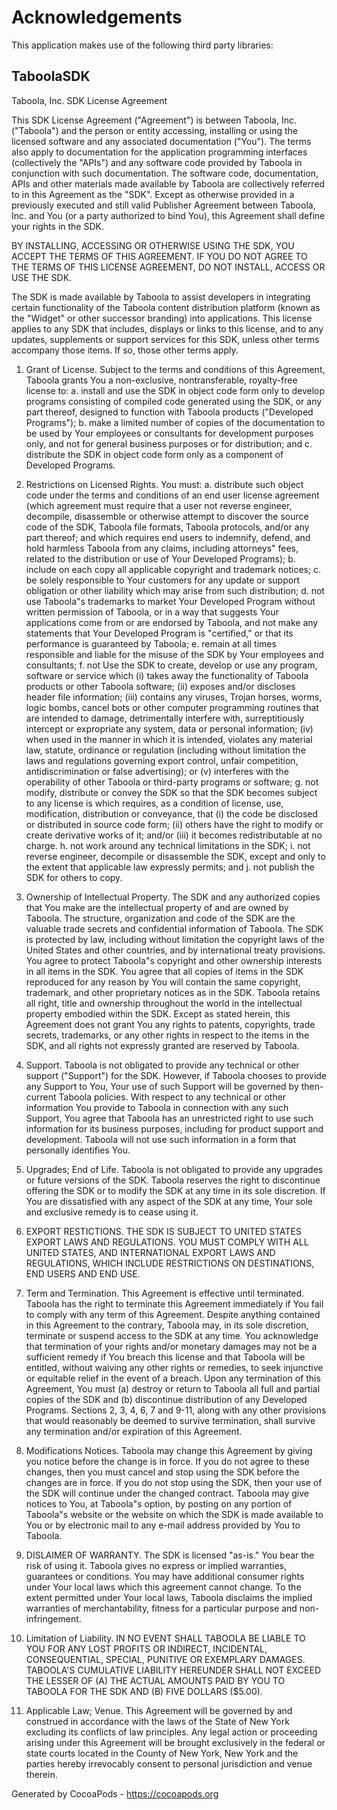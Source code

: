 # Acknowledgements
This application makes use of the following third party libraries:

## TaboolaSDK

Taboola, Inc.
SDK License Agreement

This SDK License Agreement ("Agreement") is between Taboola, Inc. ("Taboola") and the person or entity accessing, installing
or using the licensed software and any associated documentation ("You").  The terms also apply to documentation for the
application programming interfaces (collectively the "APIs") and any software code provided by Taboola in conjunction with
such documentation.  The software code, documentation, APIs and other materials made available by Taboola are collectively
referred to in this Agreement as the "SDK".  Except as otherwise provided in a previously executed and still valid Publisher
Agreement between Taboola, Inc. and You (or a party authorized to bind You), 
this Agreement shall define your rights in the SDK.

BY INSTALLING, ACCESSING OR OTHERWISE USING THE SDK, YOU ACCEPT THE TERMS OF THIS AGREEMENT.
IF YOU DO NOT AGREE TO THE TERMS OF THIS LICENSE AGREEMENT, DO NOT INSTALL, ACCESS OR USE THE SDK.

The SDK is made available by Taboola to assist developers in integrating certain functionality of
the Taboola content distribution platform (known as the "Widget" or other successor branding) into
applications. This license applies to any SDK that includes, displays or links to this license, and
to any updates, supplements or support services for this SDK, unless other terms accompany those items.
If so, those other terms apply.

1. Grant of License.  Subject to the terms and conditions of this Agreement, Taboola grants 
You a non-exclusive, nontransferable, royalty-free license to: 
a. install and use the SDK in object code form only to develop programs consisting of
compiled code generated using the SDK, or any part thereof, designed to function with 
Taboola products ("Developed Programs");
b. make a limited number of copies of the documentation to be used by Your employees or consultants
for development purposes only, and not for general business purposes or for distribution; and
c. distribute the SDK in object code form only as a component of Developed Programs.
 
2. Restrictions on Licensed Rights.  You must:
a. distribute such object code under the terms and conditions of an end user license agreement 
(which agreement must require that a user not reverse engineer, decompile, disassemble or otherwise attempt
to discover the source code of the SDK, Taboola file formats, Taboola protocols, and/or any part thereof; and which
requires end users to indemnify, defend, and hold harmless Taboola from any claims, including attorneys" fees,
related to the distribution or use of Your Developed Programs);
b. include on each copy all applicable copyright and trademark notices;
c. be solely responsible to Your customers for any update or support obligation or other liability which may arise
from such distribution;
d. not use Taboola"s trademarks to market Your Developed Program without written permission of Taboola, or in a way
that suggests Your applications come from or are endorsed by Taboola, and not make any statements that Your
Developed Program is "certified," or that its performance is guaranteed by Taboola; 
e. remain at all times responsible and liable for the misuse of the SDK by Your employees and consultants;
f. not Use the SDK to create, develop or use any program, software or service which 
(i) takes away the functionality of Taboola products or other Taboola software; 
(ii) exposes and/or discloses header file information; 
(iii) contains any viruses, Trojan horses, worms, logic bombs, cancel bots or other computer programming
routines that are intended to damage, detrimentally interfere with, surreptitiously intercept or expropriate
any system, data or personal information; 
(iv) when used in the manner in which it is intended, violates any material
law, statute, ordinance or regulation (including without limitation the laws and regulations governing export control,
unfair competition, antidiscrimination or false advertising); or 
(v) interferes with the operability of other Taboola or third-party programs or software; 
g. not modify, distribute or convey the SDK so that the SDK becomes subject to any license is which requires,
as a condition of license, use, modification, distribution or conveyance, that 
(i) the code be disclosed or distributed in source code form; 
(ii) others have the right to modify or create derivative works of it; and/or 
(iii) it becomes redistributable at no charge.
h. not work around any technical limitations in the SDK;
i. not reverse engineer, decompile or disassemble the SDK, except and only to the extent that 
applicable law expressly permits; and
j. not publish the SDK for others to copy.

3. Ownership of Intellectual Property.  The SDK and any authorized copies that You make are the intellectual
property of and are owned by Taboola. The structure, organization and code of the SDK are the valuable trade
secrets and confidential information of Taboola. The SDK is protected by law, including without limitation the
copyright laws of the United States and other countries, and by international treaty provisions. You agree to
protect Taboola"s copyright and other ownership interests in all items in the SDK. You agree that all copies
of items in the SDK reproduced for any reason by You will contain the same copyright, trademark, and other
proprietary notices as in the SDK. Taboola retains all right, title and ownership throughout the world in the
intellectual property embodied within the SDK. Except as stated herein, this Agreement does not grant You any
rights to patents, copyrights, trade secrets, trademarks, or any other rights in respect to the items in the
SDK, and all rights not expressly granted are reserved by Taboola.

4. Support.  Taboola is not obligated to provide any technical or other support ("Support") for the SDK.
However, if Taboola chooses to provide any Support to You, Your use of such Support will be governed
by then-current Taboola policies. With respect to any technical or other information You provide to
Taboola in connection with any such Support, You agree that Taboola has an unrestricted right to use
such information for its business purposes, including for product support and development. 
Taboola will not use such information in a form that personally identifies You.

5. Upgrades; End of Life.  Taboola is not obligated to provide any upgrades or future versions of the SDK.
Taboola reserves the right to discontinue offering the SDK or to modify the SDK at any time in its sole discretion.
If You are dissatisfied with any aspect of the SDK at any time, Your sole and exclusive remedy is to cease using it. 
 
6. EXPORT RESTICTIONS. THE SDK IS SUBJECT TO UNITED STATES EXPORT LAWS AND REGULATIONS. 
YOU MUST COMPLY WITH ALL UNITED STATES, AND INTERNATIONAL EXPORT LAWS AND REGULATIONS, 
WHICH INCLUDE RESTRICTIONS ON DESTINATIONS, END USERS AND END USE. 

7. Term and Termination. This Agreement is effective until terminated. Taboola has the right to terminate this 
Agreement immediately if You fail to comply with any term of this Agreement. Despite anything contained in this 
Agreement to the contrary, Taboola may, in its sole discretion, terminate or suspend access to the SDK at any time.
You acknowledge that termination of your rights and/or monetary damages may not be a sufficient remedy if 
You breach this license and that Taboola will be entitled, without waiving any other rights or remedies, 
to seek injunctive or equitable relief in the event of a breach.  Upon any termination of this Agreement, You must 
(a) destroy or return to Taboola all full and partial copies of the SDK and 
(b) discontinue distribution of any Developed Programs. Sections 2, 3, 4, 6, 7 and 9-11, 
along with any other provisions that would reasonably be deemed to survive termination, 
shall survive any termination and/or expiration of this Agreement.

8. Modifications Notices.  Taboola may change this Agreement by giving you notice before the change is in force. 
If you do not agree to these changes, then you must cancel and stop using the SDK before the changes are in force. 
If you do not stop using the SDK, then your use of the SDK will continue under the changed contract. 
Taboola may give notices to You, at Taboola"s option, by posting on any portion of Taboola"s website or the website 
on which the SDK is made available to You or by electronic mail to any e-mail address provided by You to Taboola.

9. DISLAIMER OF WARRANTY. The SDK is licensed "as-is." You bear the risk of using it. Taboola gives no express or 
implied warranties, guarantees or conditions. You may have additional consumer rights under Your local laws which 
this agreement cannot change. To the extent permitted under Your local laws, Taboola disclaims the implied warranties 
of merchantability, fitness for a particular purpose and non-infringement. 

10. Limitation of Liability.  IN NO EVENT SHALL TABOOLA BE LIABLE TO YOU FOR ANY LOST PROFITS OR INDIRECT, INCIDENTAL, 
CONSEQUENTIAL, SPECIAL, PUNITIVE OR EXEMPLARY DAMAGES. TABOOLA'S CUMULATIVE LIABILITY HEREUNDER SHALL NOT EXCEED THE 
LESSER OF (A) THE ACTUAL AMOUNTS PAID BY YOU TO TABOOLA FOR THE SDK AND (B) FIVE DOLLARS ($5.00).

11. Applicable Law; Venue. This Agreement will be governed by and construed in accordance with the laws of the 
State of New York excluding its conflicts of law principles.  Any legal action or proceeding arising under this 
Agreement will be brought exclusively in the federal or state courts located in the County of New York, New York 
and the parties hereby irrevocably consent to personal jurisdiction and venue therein.


Generated by CocoaPods - https://cocoapods.org
